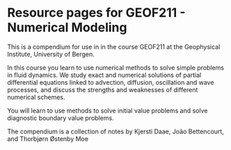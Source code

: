 # Resource pages for GEOF211 - Numerical Modeling

This is a compendium for use in in the course GEOF211 at the Geophysical Institute, University of Bergen. 

In this course you learn to use numerical methods to solve simple problems in fluid dynamics. We study exact and numerical solutions of partial differential equations linked to advection, diffusion, oscillation and wave processes, and discuss the strengths and weaknesses of different numerical schemes.

You will learn to use methods to solve initial value problems and solve diagnostic boundary value problems.

The compendium is a collection of notes by Kjersti Daae, João Bettencourt, and Thorbjørn Østenby Moe

```{tableofcontents}
```
